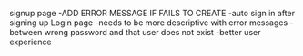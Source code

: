 signup page
  -ADD ERROR MESSAGE IF FAILS TO CREATE
  -auto sign in after signing up
Login page
  -needs to be more descriptive with error messages
    -between wrong password and that user does not exist
    -better user experience
